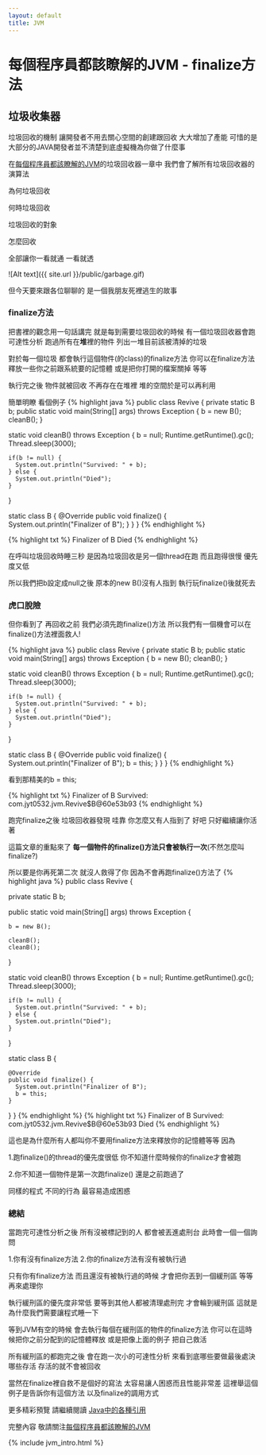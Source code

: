 ```yaml
---
layout: default
title: JVM
---
```


# 每個程序員都該瞭解的JVM - finalize方法

## 垃圾收集器

垃圾回收的機制 讓開發者不用去關心空間的創建跟回收 大大增加了產能
可惜的是 大部分的JAVA開發者並不清楚到底虛擬機為你做了什麼事

在[每個程序員都該瞭解的JVM]()的垃圾回收器一章中 我們會了解所有垃圾回收器的演算法

為何垃圾回收 

何時垃圾回收

垃圾回收的對象

怎麼回收

全部讓你一看就通 一看就透

![Alt text]({{ site.url }}/public/garbage.gif)

但今天要來跟各位聊聊的 是一個我朋友死裡逃生的故事


### finalize方法

把書裡的觀念用一句話講完 就是每到需要垃圾回收的時候 有一個垃圾回收器會跑可達性分析 跑過所有在**堆**裡的物件 列出一堆目前該被清掉的垃圾 

對於每一個垃圾 都會執行這個物件(的class)的finalize方法 你可以在finalize方法釋放一些你之前跟系統要的記憶體 或是把你打開的檔案關掉 等等

執行完之後 物件就被回收 不再存在在堆裡 堆的空間於是可以再利用

簡單明瞭 看個例子
{% highlight java %}
public class Revive {
  private static B b;
  public static void main(String[] args) throws Exception {
    b = new B();
    cleanB();
  }

  static void cleanB() throws Exception {
    b = null;
    Runtime.getRuntime().gc();
    Thread.sleep(3000);

    if(b != null) {
      System.out.println("Survived: " + b);
    } else {
      System.out.println("Died");
    }
  }

  static class B {
    @Override
    public void finalize() {
      System.out.println("Finalizer of B");
    }
  }
}
{% endhighlight %}

{% highlight txt %}
Finalizer of B
Died
{% endhighlight %}

在呼叫垃圾回收時睡三秒 是因為垃圾回收是另一個thread在跑 而且跑得很慢 優先度又低

所以我們把b設定成null之後 原本的new B()沒有人指到 執行玩finalize()後就死去

### 虎口脫險

但你看到了 再回收之前 我們必須先跑finalize()方法 所以我們有一個機會可以在finalize()方法裡面救人!

{% highlight java %}
public class Revive {
  private static B b;
  public static void main(String[] args) throws Exception {
    b = new B();
    cleanB();
  }

  static void cleanB() throws Exception {
    b = null;
    Runtime.getRuntime().gc();
    Thread.sleep(3000);

    if(b != null) {
      System.out.println("Survived: " + b);
    } else {
      System.out.println("Died");
    }
  }

  static class B {
    @Override
    public void finalize() {
      System.out.println("Finalizer of B");
      b = this;
    }
  }
}
{% endhighlight %}

看到那精美的b = this;

{% highlight txt %}
Finalizer of B
Survived: com.jyt0532.jvm.Revive$B@60e53b93
{% endhighlight %}


跑完finalize之後 垃圾回收器發現 哇靠 你怎麼又有人指到了
好吧 只好繼續讓你活著

這篇文章的重點來了 **每一個物件的finalize()方法只會被執行一次**(不然怎麼叫finalize?)

所以要是你再死第二次 就沒人救得了你 因為不會再跑finalize()方法了
{% highlight java %}
public class Revive {

  private static B b;

  public static void main(String[] args) throws Exception {

    b = new B();

    cleanB();
    cleanB();
  }

  static void cleanB() throws Exception {
    b = null;
    Runtime.getRuntime().gc();
    Thread.sleep(3000);

    if(b != null) {
      System.out.println("Survived: " + b);
    } else {
      System.out.println("Died");
    }
  }

  static class B {

    @Override
    public void finalize() {
      System.out.println("Finalizer of B");
      b = this;
    }
  }
}
{% endhighlight %}
{% highlight txt %}
Finalizer of B
Survived: com.jyt0532.jvm.Revive$B@60e53b93
Died
{% endhighlight %}

這也是為什麼所有人都叫你不要用finalize方法來釋放你的記憶體等等 因為

1.跑finalize()的thread的優先度很低 你不知道什麼時候你的finalize才會被跑

2.你不知道一個物件是第一次跑finalize() 還是之前跑過了 

同樣的程式 不同的行為 最容易造成困惑

### 總結

當跑完可達性分析之後 所有沒被標記到的人 都會被丟進處刑台 此時會一個一個詢問 

1.你有沒有finalize方法
2.你的finalize方法有沒有被執行過

只有你有finalize方法 而且還沒有被執行過的時候 才會把你丟到一個緩刑區 等等再來處理你 

執行緩刑區的優先度非常低 要等到其他人都被清理處刑完 才會輪到緩刑區 這就是為什麼我們需要讓程式睡一下 

等到JVM有空的時候 會去執行每個在緩刑區的物件的finalize方法 你可以在這時候把你之前分配到的記憶體釋放 或是把像上面的例子 把自己救活

所有緩刑區的都跑完之後 會在跑一次小的可達性分析 來看到底哪些要做最後處決
 哪些存活 存活的就不會被回收

當然在finalize裡自救不是個好的寫法 太容易讓人困惑而且性能非常差 這裡舉這個例子是告訴你有這個方法 以及finalize的調用方式

更多精彩預覽 請繼續閱讀 [Java中的各種引用](/toc/jvm/jvm_4/)

完整內容 敬請關注[每個程序員都該瞭解的JVM]()

{% include jvm_intro.html %}
